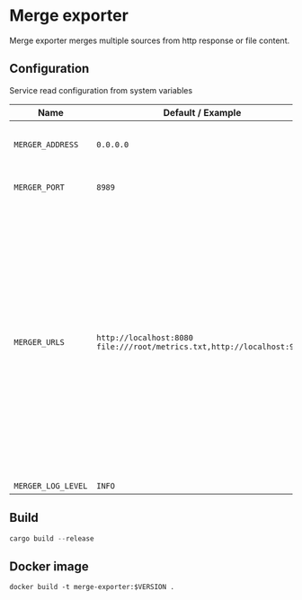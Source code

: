 # Merge exporter

Merge exporter merges multiple sources from http response or file content.

## Configuration

Service read configuration from system variables

| Name               | Default / Example  | Description                                                |
|--------------------|--------------------|------------------------------------------------------------|
| `MERGER_ADDRESS`   | `0.0.0.0`          | Export http server binding address                         |
| `MERGER_PORT`      | `8989`             | Export http endpoint port                                  | 
| `MERGER_URLS`      | `http://localhost:8080 file:///root/metrics.txt,http://localhost:9090` | Merge data source. Source group is separated by whitespace, each source group is executed parallely. Source group can contains multiple source, service read them sequently and return the first success one. |
| `MERGER_LOG_LEVEL` | `INFO`             | Log level                                                  |

## Build

```rust
cargo build --release
```

## Docker image

```
docker build -t merge-exporter:$VERSION .
```